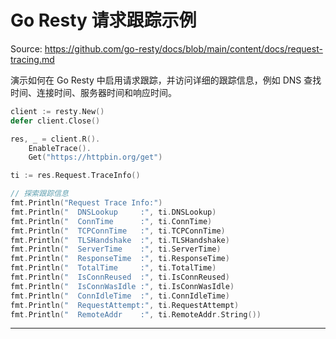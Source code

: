 # Go Resty 请求跟踪示例

Source: https://github.com/go-resty/docs/blob/main/content/docs/request-tracing.md

演示如何在 Go Resty 中启用请求跟踪，并访问详细的跟踪信息，例如 DNS 查找时间、连接时间、服务器时间和响应时间。

```go
client := resty.New()
defer client.Close()

res, _ = client.R().
    EnableTrace().
    Get("https://httpbin.org/get")

ti := res.Request.TraceInfo()

// 探索跟踪信息
fmt.Println("Request Trace Info:")
fmt.Println("  DNSLookup     :", ti.DNSLookup)
fmt.Println("  ConnTime      :", ti.ConnTime)
fmt.Println("  TCPConnTime   :", ti.TCPConnTime)
fmt.Println("  TLSHandshake  :", ti.TLSHandshake)
fmt.Println("  ServerTime    :", ti.ServerTime)
fmt.Println("  ResponseTime  :", ti.ResponseTime)
fmt.Println("  TotalTime     :", ti.TotalTime)
fmt.Println("  IsConnReused  :", ti.IsConnReused)
fmt.Println("  IsConnWasIdle :", ti.IsConnWasIdle)
fmt.Println("  ConnIdleTime  :", ti.ConnIdleTime)
fmt.Println("  RequestAttempt:", ti.RequestAttempt)
fmt.Println("  RemoteAddr    :", ti.RemoteAddr.String())
```

--------------------------------
